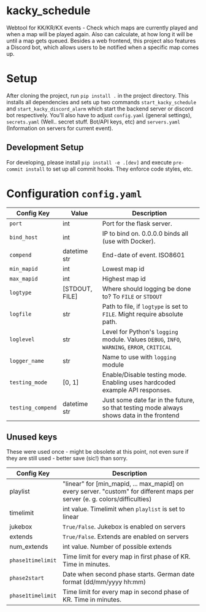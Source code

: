 # kacky_schedule
Webtool for KK/KR/KX events - Check which maps are currently played and when a map will be played again. Also can calculate, at how long it will be until a map gets queued. Besides a web frontend, this project also features a Discord bot, which allows users to be notified when a specific map comes up.

# Setup
After cloning the project, run ``pip install .`` in the project directory.
This installs all dependencies and sets up two commands ``start_kacky_schedule`` and ``start_kacky_discord_alarm`` which start the backend server or discord bot respectively.
You'll also have to adjust `config.yaml` (general settings), `secrets.yaml` (Well.. secret stuff. Bot/API keys, etc) and `servers.yaml` (Information on servers for current event).

## Development Setup
For developing, please install ``pip install -e .[dev]`` and execute ``pre-commit install`` to set up all commit hooks. They enforce code styles, etc.

# Configuration `config.yaml`
| Config Key | Value          | Description                                                                                 |
|---|----------------|---------------------------------------------------------------------------------------------|
| `port` | int            | Port for the flask server.                                                                  |
| `bind_host` | int            | IP to bind on. 0.0.0.0 binds all (use with Docker).                                         |
| `compend` | datetime str   | End-date of event. ISO8601                                                                  |
| `min_mapid` | int            | Lowest map id                                                                               |
| `max_mapid` | int            | Highest map id                                                                              |
| `logtype` | [STDOUT, FILE] | Where should logging be done to? To `FILE` or `STDOUT`                                      |
| `logfile` | str            | Path to file, if `logtype` is set to `FILE`. Might require absolute path.                   |
| `loglevel` | str            | Level for Python's `logging` module. Values `DEBUG`, `INFO`, `WARNING`, `ERROR`, `CRITICAL` |
| `logger_name` | str            | Name to use with `logging` module                                                           |
| `testing_mode` | [0, 1]         | Enable/Disable testing mode. Enabling uses hardcoded example API responses.                 |
| `testing_compend` | datetime str   | Just some date far in the future, so that testing mode always shows data in the frontend    |

## Unused keys
These were used once - might be obsolete at this point, not even sure if they are still used - better save (sic!) than sorry.

| Config Key        | Description |
|-------------------|---|
| playlist          | "linear" for [min_mapid, ... max_mapid] on every server. "custom" for different maps per server (e. g. colors/difficulties) |
| timelimit         | int value. Timelimit when `playlist` is set to linear |
| jukebox           | `True/False`. Jukebox is enabled on servers |
| extends           | `True/False`. Extends are enabled on servers |
| num_extends       | int value. Number of possible extends |
| `phase1timelimit` | Time limit for every map in first phase of KR. Time in minutes. |
| `phase2start`     | Date when second phase starts. German date format (dd/mm/yyyy hh:mm) |
| `phase1timelimit` | Time limit for every map in second phase of KR. Time in minutes. |
